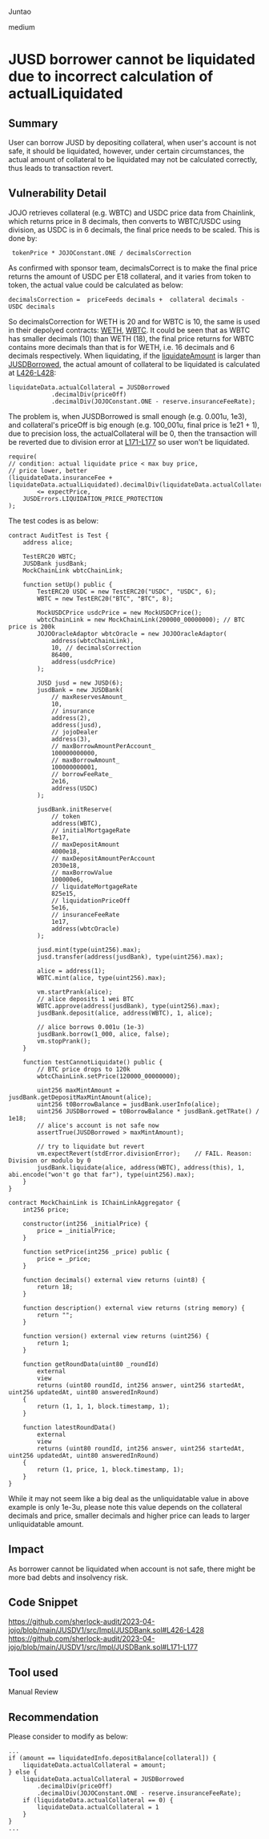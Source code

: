 Juntao

medium

# JUSD borrower cannot be liquidated due to incorrect calculation of actualLiquidated

## Summary
User can borrow JUSD by depositing collateral, when user's account is not safe, it should be liquidated, however, under certain circumstances,  the actual amount of collateral to be liquidated may not be calculated correctly, thus leads to transaction revert.

## Vulnerability Detail
JOJO retrieves collateral (e.g. WBTC) and USDC price data from Chainlink, which returns price in 8 decimals, then converts to WBTC/USDC using division, as USDC is in 6 decimals, the final price needs to be scaled. This is done by:
```solidity
 tokenPrice * JOJOConstant.ONE / decimalsCorrection
```
As confirmed with sponsor team, decimalsCorrect is to make the final price returns the amount of USDC per E18 collateral,  and it varies from token to token, the actual value could be calculated as below:
```solidity
decimalsCorrection =  priceFeeds decimals +  collateral decimals - USDC decimals
```
So decimalsCorrection for WETH is 20 and for WBTC is 10, the same is used in their depolyed contracts: [WETH](0x9c16d4edfc422ed652642b292911be7f91f0dfd7), [WBTC](0x1c57d02febcd84514ec03559cfefea85df078332). It could be seen that as WBTC has smaller decimals (10) than WETH (18), the final price returns for WBTC contains more decimals than that is for WETH, i.e. 16 decimals and 6 decimals respectively.
When liquidating, if the [liquidateAmount](https://github.com/sherlock-audit/2023-04-jojo/blob/main/JUSDV1/src/Impl/JUSDBank.sol#L400-L402) is larger than [JUSDBorrowed](https://github.com/sherlock-audit/2023-04-jojo/blob/main/JUSDV1/src/Impl/JUSDBank.sol#L403), the actual amount of collateral to be liquidated is calculated at [L426-L428](https://github.com/sherlock-audit/2023-04-jojo/blob/main/JUSDV1/src/Impl/JUSDBank.sol#L426-L428):
```solidity
liquidateData.actualCollateral = JUSDBorrowed
            .decimalDiv(priceOff)
            .decimalDiv(JOJOConstant.ONE - reserve.insuranceFeeRate);
```
The problem is, when JUSDBorrowed is small enough (e.g. 0.001u, 1e3), and collateral's priceOff is big enough (e.g. 100_001u, final price is 1e21 + 1), due to precision loss, the actualCollateral will be 0, then the transaction will be reverted due to division error at [L171-L177](https://github.com/sherlock-audit/2023-04-jojo/blob/main/JUSDV1/src/Impl/JUSDBank.sol#L171-L177) so user won't be liquidated.
```solidity
require(
// condition: actual liquidate price < max buy price,
// price lower, better
(liquidateData.insuranceFee + liquidateData.actualLiquidated).decimalDiv(liquidateData.actualCollateral)
        <= expectPrice,
    JUSDErrors.LIQUIDATION_PRICE_PROTECTION
);
```
The test codes is as below:
```solidity
contract AuditTest is Test {
    address alice;

    TestERC20 WBTC;
    JUSDBank jusdBank;
    MockChainLink wbtcChainLink;
    
    function setUp() public {
        TestERC20 USDC = new TestERC20("USDC", "USDC", 6);
        WBTC = new TestERC20("BTC", "BTC", 8);

        MockUSDCPrice usdcPrice = new MockUSDCPrice();
        wbtcChainLink = new MockChainLink(200000_00000000); // BTC price is 200k
        JOJOOracleAdaptor wbtcOracle = new JOJOOracleAdaptor(
            address(wbtcChainLink),
            10, // decimalsCorrection
            86400,
            address(usdcPrice)
        );

        JUSD jusd = new JUSD(6);
        jusdBank = new JUSDBank( 
            // maxReservesAmount_
            10,
            // insurance
            address(2),
            address(jusd),
            // jojoDealer
            address(3),
            // maxBorrowAmountPerAccount_
            100000000000,
            // maxBorrowAmount_
            100000000001,
            // borrowFeeRate_
            2e16,
            address(USDC)
        );

        jusdBank.initReserve(
            // token
            address(WBTC),
            // initialMortgageRate
            8e17,
            // maxDepositAmount
            4000e18,
            // maxDepositAmountPerAccount
            2030e18,
            // maxBorrowValue
            100000e6,
            // liquidateMortgageRate
            825e15,
            // liquidationPriceOff
            5e16,
            // insuranceFeeRate
            1e17,
            address(wbtcOracle)
        );

        jusd.mint(type(uint256).max);
        jusd.transfer(address(jusdBank), type(uint256).max);

        alice = address(1);
        WBTC.mint(alice, type(uint256).max);

        vm.startPrank(alice);
        // alice deposits 1 wei BTC
        WBTC.approve(address(jusdBank), type(uint256).max);
        jusdBank.deposit(alice, address(WBTC), 1, alice);

        // alice borrows 0.001u (1e-3)
        jusdBank.borrow(1_000, alice, false);
        vm.stopPrank();
    }

    function testCannotLiquidate() public {
        // BTC price drops to 120k
        wbtcChainLink.setPrice(120000_00000000);

        uint256 maxMintAmount = jusdBank.getDepositMaxMintAmount(alice);
        uint256 t0BorrowBalance = jusdBank.userInfo(alice);
        uint256 JUSDBorrowed = t0BorrowBalance * jusdBank.getTRate() / 1e18;
        // alice's account is not safe now
        assertTrue(JUSDBorrowed > maxMintAmount);

        // try to liquidate but revert
        vm.expectRevert(stdError.divisionError);    // FAIL. Reason: Division or modulo by 0
        jusdBank.liquidate(alice, address(WBTC), address(this), 1, abi.encode("won't go that far"), type(uint256).max);
    }
}

contract MockChainLink is IChainLinkAggregator {
    int256 price;

    constructor(int256 _initialPrice) {
        price = _initialPrice;
    }

    function setPrice(int256 _price) public {
        price = _price;
    }

    function decimals() external view returns (uint8) {
        return 18;
    }

    function description() external view returns (string memory) {
        return "";
    }

    function version() external view returns (uint256) {
        return 1;
    }
    
    function getRoundData(uint80 _roundId)
        external
        view
        returns (uint80 roundId, int256 answer, uint256 startedAt, uint256 updatedAt, uint80 answeredInRound)
    {
        return (1, 1, 1, block.timestamp, 1);
    }

    function latestRoundData()
        external
        view
        returns (uint80 roundId, int256 answer, uint256 startedAt, uint256 updatedAt, uint80 answeredInRound)
    {
        return (1, price, 1, block.timestamp, 1);
    }
}
```
While it may not seem like a big deal as the unliquidatable value in above example is only 1e-3u, please note this value depends on the collateral decimals and price, smaller decimals and higher price can leads to larger unliquidatable amount.

## Impact
As borrower cannot be liquidated when account is not safe, there might be more bad debts and insolvency risk.

## Code Snippet
https://github.com/sherlock-audit/2023-04-jojo/blob/main/JUSDV1/src/Impl/JUSDBank.sol#L426-L428
https://github.com/sherlock-audit/2023-04-jojo/blob/main/JUSDV1/src/Impl/JUSDBank.sol#L171-L177

## Tool used

Manual Review

## Recommendation

Please consider to modify as below:
```solidity
...
if (amount == liquidatedInfo.depositBalance[collateral]) {
    liquidateData.actualCollateral = amount;
} else {
    liquidateData.actualCollateral = JUSDBorrowed
        .decimalDiv(priceOff)
        .decimalDiv(JOJOConstant.ONE - reserve.insuranceFeeRate);
    if (liquidateData.actualCollateral == 0) {
        liquidateData.actualCollateral = 1
    }
}
...
```


